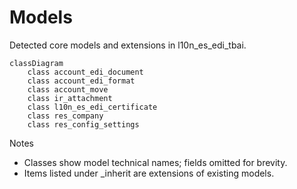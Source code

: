 # Models

Detected core models and extensions in l10n_es_edi_tbai.

```mermaid
classDiagram
    class account_edi_document
    class account_edi_format
    class account_move
    class ir_attachment
    class l10n_es_edi_certificate
    class res_company
    class res_config_settings
```

Notes
- Classes show model technical names; fields omitted for brevity.
- Items listed under _inherit are extensions of existing models.
